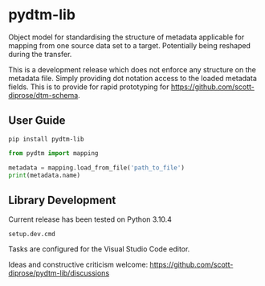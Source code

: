 # pydtm-lib

Object model for standardising the structure of metadata applicable for mapping from one source data set to a target. Potentially being reshaped during the transfer.

This is a development release which does not enforce any structure on the metadata file.
Simply providing dot notation access to the loaded metadata fields. This is to provide
for rapid prototyping for https://github.com/scott-diprose/dtm-schema.

## User Guide

```shell
pip install pydtm-lib
```

```python
from pydtm import mapping

metadata = mapping.load_from_file('path_to_file')
print(metadata.name)
```

## Library Development

Current release has been tested on Python 3.10.4

```shell
setup.dev.cmd
```

Tasks are configured for the Visual Studio Code editor.

Ideas and constructive criticism welcome: https://github.com/scott-diprose/pydtm-lib/discussions
